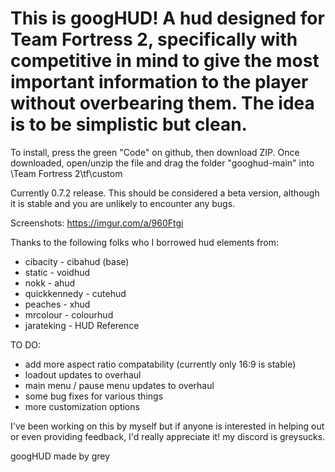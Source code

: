 # This is googHUD! A hud designed for Team Fortress 2, specifically with competitive in mind to give the most important information to the player without overbearing them. The idea is to be simplistic but clean. 

To install, press the green "Code" on github, then download ZIP. Once downloaded, open/unzip the file and drag the folder "googhud-main" into \Team Fortress 2\tf\custom

Currently 0.7.2 release. This should be considered a beta version, although it is stable and you are unlikely to encounter any bugs.

Screenshots: https://imgur.com/a/960Ftgi


Thanks to the following folks who I borrowed hud elements from:

- cibacity - cibahud (base)
- static - voidhud
- nokk - ahud
- quickkennedy - cutehud
- peaches - xhud
- mrcolour - colourhud
- jarateking - HUD Reference

TO DO:
- add more aspect ratio compatability (currently only 16:9 is stable)
- loadout updates to overhaul
- main menu / pause menu updates to overhaul
- some bug fixes for various things
- more customization options

I've been working on this by myself but if anyone is interested in helping out or even providing feedback, I'd really appreciate it! my discord is greysucks.



googHUD made by grey
